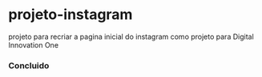 # projeto-instagram
projeto para recriar a pagina inicial do instagram
como projeto para Digital Innovation One


### Concluido
